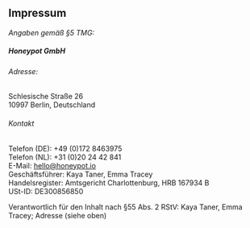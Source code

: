 ## Impressum

_Angaben gemäß §5 TMG:_

##### Honeypot GmbH

###### Adresse:

Schlesische Straße 26<br />
10997 Berlin, Deutschland<br />

###### Kontakt

Telefon (DE): +49 (0)172 8463975<br />
Telefon (NL): +31 (0)20 24 42 841<br />
E-Mail: [hello@honeypot.io](mailto:hello@honeypot.io)<br />
Geschäftsführer: Kaya Taner, Emma Tracey<br />
Handelsregister: Amtsgericht Charlottenburg, HRB 167934 B<br />
USt-ID: DE300856850

Verantwortlich für den Inhalt nach §55 Abs. 2 RStV:
Kaya Taner, Emma Tracey; Adresse (siehe oben)<br />
